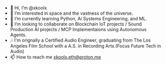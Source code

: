 - 👋 Hi, I’m @xkoolx
- 👀 I’m interested in space and the vastness of the universe.
- 🌱 I’m currently learning Python, Ai Systems Engineering, and ML.
- 💞️ I’m looking to collaborate on Blockchain IoT projects / Sound Production AI projects / MCP Implementaions using Autonomous Agents.
- 🎶 I'm orignally a Certified Audio Engineer, graduating from The Los Angeles Film School with a A.S. in Recording Arts.(Focus Future Tech in Audio)
- 📫 How to reach me xkoolx.eth@proton.me

<!---
xkoolx/xkoolx is a ✨ special ✨ repository because its `README.md` (this file) appears on your GitHub profile.
You can click the Preview link to take a look at your changes.
--->
